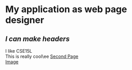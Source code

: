 # My application as web page designer
## ***I can make headers*** ##
I like CSE15L\
This is really cool\ee
[Second Page](google.html)\
[Image](lab-report-1-week-0.html)
